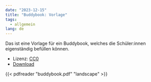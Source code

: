 ```yaml
---
date: "2023-12-15"
title: "Buddybook: Vorlage"
tags:
  - allgemein
lang: de
---
```


Das ist eine Vorlage für ein Buddybook, welches die Schüler:innen eigenständig befüllen können.

- Lizenz: [CC0](https://creativecommons.org/publicdomain/zero/1.0/)
- [Download](buddybook.pdf)

{{< pdfreader "buddybook.pdf" "landscape" >}}
